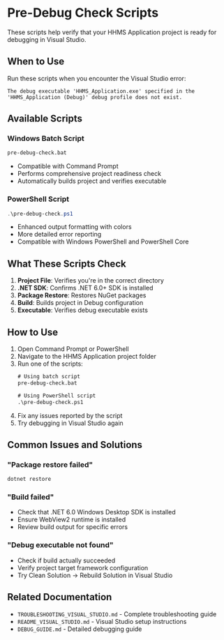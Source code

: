 # Pre-Debug Check Scripts

These scripts help verify that your HHMS Application project is ready for debugging in Visual Studio.

## When to Use

Run these scripts when you encounter the Visual Studio error:
```
The debug executable 'HHMS_Application.exe' specified in the 'HHMS_Application (Debug)' debug profile does not exist.
```

## Available Scripts

### Windows Batch Script
```cmd
pre-debug-check.bat
```
- Compatible with Command Prompt
- Performs comprehensive project readiness check
- Automatically builds project and verifies executable

### PowerShell Script  
```powershell
.\pre-debug-check.ps1
```
- Enhanced output formatting with colors
- More detailed error reporting
- Compatible with Windows PowerShell and PowerShell Core

## What These Scripts Check

1. **Project File**: Verifies you're in the correct directory
2. **.NET SDK**: Confirms .NET 6.0+ SDK is installed
3. **Package Restore**: Restores NuGet packages
4. **Build**: Builds project in Debug configuration
5. **Executable**: Verifies debug executable exists

## How to Use

1. Open Command Prompt or PowerShell
2. Navigate to the HHMS Application project folder
3. Run one of the scripts:
   ```cmd
   # Using batch script
   pre-debug-check.bat
   
   # Using PowerShell script
   .\pre-debug-check.ps1
   ```
4. Fix any issues reported by the script
5. Try debugging in Visual Studio again

## Common Issues and Solutions

### "Package restore failed"
```cmd
dotnet restore
```

### "Build failed"
- Check that .NET 6.0 Windows Desktop SDK is installed
- Ensure WebView2 runtime is installed
- Review build output for specific errors

### "Debug executable not found"
- Check if build actually succeeded
- Verify project target framework configuration
- Try Clean Solution → Rebuild Solution in Visual Studio

## Related Documentation

- `TROUBLESHOOTING_VISUAL_STUDIO.md` - Complete troubleshooting guide
- `README_VISUAL_STUDIO.md` - Visual Studio setup instructions
- `DEBUG_GUIDE.md` - Detailed debugging guide